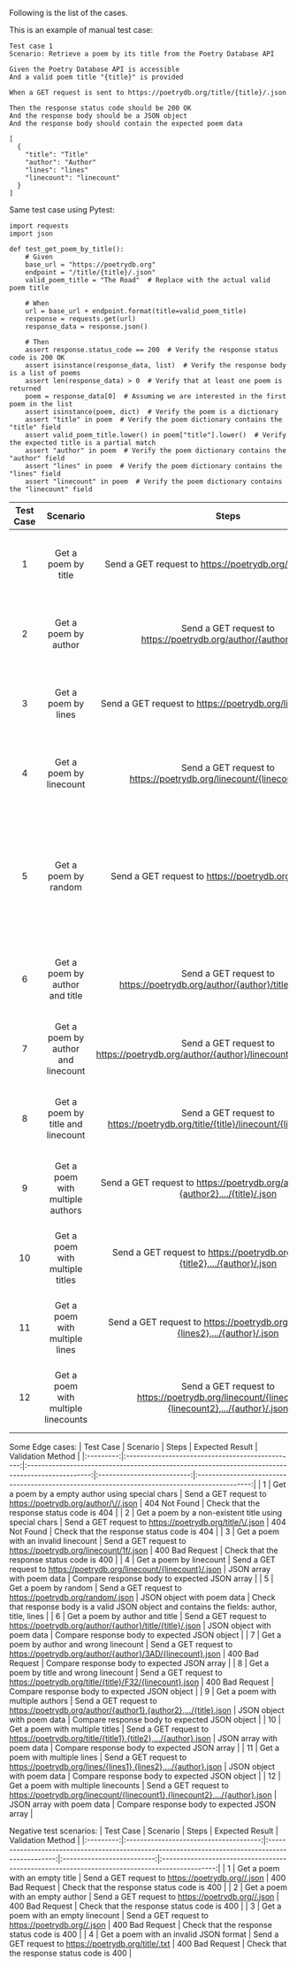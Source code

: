 Following is the list of the cases.

This is an example of manual test case:
```
Test case 1
Scenario: Retrieve a poem by its title from the Poetry Database API

Given the Poetry Database API is accessible
And a valid poem title "{title}" is provided

When a GET request is sent to https://poetrydb.org/title/{title}/.json

Then the response status code should be 200 OK
And the response body should be a JSON object
And the response body should contain the expected poem data

[
  {
    "title": "Title"
    "author": "Author"
    "lines": "lines"
    "linecount": "linecount"
  }
]
```

Same test case using Pytest:
```
import requests
import json

def test_get_poem_by_title():
    # Given
    base_url = "https://poetrydb.org"
    endpoint = "/title/{title}/.json"
    valid_poem_title = "The Road"  # Replace with the actual valid poem title

    # When
    url = base_url + endpoint.format(title=valid_poem_title)
    response = requests.get(url)
    response_data = response.json()

    # Then
    assert response.status_code == 200  # Verify the response status code is 200 OK
    assert isinstance(response_data, list)  # Verify the response body is a list of poems
    assert len(response_data) > 0  # Verify that at least one poem is returned
    poem = response_data[0]  # Assuming we are interested in the first poem in the list
    assert isinstance(poem, dict)  # Verify the poem is a dictionary
    assert "title" in poem  # Verify the poem dictionary contains the "title" field
    assert valid_poem_title.lower() in poem["title"].lower()  # Verify the expected title is a partial match
    assert "author" in poem  # Verify the poem dictionary contains the "author" field
    assert "lines" in poem  # Verify the poem dictionary contains the "lines" field
    assert "linecount" in poem  # Verify the poem dictionary contains the "linecount" field
```


| Test Case |               Scenario              |                                               Steps                                              |       Expected Result      |                                       Validation Method                                       |
|:---------:|:-----------------------------------:|:------------------------------------------------------------------------------------------------:|:--------------------------:|:---------------------------------------------------------------------------------------------:|
| 1         | Get a poem by title                 | Send a GET request to https://poetrydb.org/title/{title}/.json                                    | JSON object with poem data | Compare response body to expected JSON object                                                 |
| 2         | Get a poem by author                | Send a GET request to https://poetrydb.org/author/{author}/.json                                  | JSON array with poem data  | Compare response body to expected JSON array                                                  |
| 3         | Get a poem by lines                 | Send a GET request to https://poetrydb.org/lines/{lines}/.json                                    | JSON object with poem data | Compare response body to expected JSON object                                                 |
| 4         | Get a poem by linecount             | Send a GET request to https://poetrydb.org/linecount/{linecount}/.json                            | JSON array with poem data  | Compare response body to expected JSON array                                                  |
| 5         | Get a poem by random                | Send a GET request to https://poetrydb.org/random.json                                           | JSON object with poem data | Check that response body is a valid JSON object and contains the fields: author, title, lines |
| 6         | Get a poem by author and title      | Send a GET request to https://poetrydb.org/author/{author}/title/{title}/.json                    | JSON object with poem data | Compare response body to expected JSON object                                                 |
| 7         | Get a poem by author and linecount  | Send a GET request to https://poetrydb.org/author/{author}/linecount/{linecount}/.json            | JSON array with poem data  | Compare response body to expected JSON array                                                  |
| 8         | Get a poem by title and linecount   | Send a GET request to https://poetrydb.org/title/{title}/linecount/{linecount}/.json              | JSON object with poem data | Compare response body to expected JSON object                                                 |
| 9         | Get a poem with multiple authors    | Send a GET request to https://poetrydb.org/author/{author1},{author2},.../{title}/.json           | JSON object with poem data | Compare response body to expected JSON object                                                 |
| 10        | Get a poem with multiple titles     | Send a GET request to https://poetrydb.org/title/{title1},{title2},.../{author}/.json             | JSON array with poem data  | Compare response body to expected JSON array                                                  |
| 11        | Get a poem with multiple lines      | Send a GET request to https://poetrydb.org/lines/{lines1},{lines2},.../{author}/.json             | JSON object with poem data | Compare response body to expected JSON object                                                 |
| 12        | Get a poem with multiple linecounts | Send a GET request to https://poetrydb.org/linecount/{linecount1},{linecount2},.../{author}/.json | JSON array with poem data  | Compare response body to expected JSON array                                                  |

Some Edge cases:
| Test Case |                     Scenario                     |                                               Steps                                              |       Expected Result      |                                       Validation Method                                       |
|:---------:|:------------------------------------------------:|:------------------------------------------------------------------------------------------------:|:--------------------------:|:---------------------------------------------------------------------------------------------:|
| 1         | Get a poem by a empty author using special chars | Send a GET request to https://poetrydb.org/author/\//.json                                        | 404 Not Found              | Check that the response status code is 404                                                    |
| 2         | Get a poem by a non-existent title using special chars    | Send a GET request to https://poetrydb.org/title/\/.json                                         | 404 Not Found              | Check that the response status code is 404                                                    |
| 3         | Get a poem with an invalid linecount             | Send a GET request to https://poetrydb.org/linecount/1f/.json                                     | 400 Bad Request            | Check that the response status code is 400                                                    |
| 4         | Get a poem by linecount                          | Send a GET request to https://poetrydb.org/linecount/{linecount}/.json                            | JSON array with poem data  | Compare response body to expected JSON array                                                  |
| 5         | Get a poem by random                             | Send a GET request to https://poetrydb.org/random/.json                                           | JSON object with poem data | Check that response body is a valid JSON object and contains the fields: author, title, lines |
| 6         | Get a poem by author and title                   | Send a GET request to https://poetrydb.org/author/{author}/title/{title}/.json                    | JSON object with poem data | Compare response body to expected JSON object                                                 |
| 7         | Get a poem by author and wrong linecount         | Send a GET request to https://poetrydb.org/author/{author}/3AD/{linecount}.json            | 400 Bad Request  | Compare response body to expected JSON array                                                  |
| 8         | Get a poem by title and wrong linecount          | Send a GET request to https://poetrydb.org/title/{title}/F32/{linecount}.json              | 400 Bad Request | Compare response body to expected JSON object                                                 |
| 9         | Get a poem with multiple authors                 | Send a GET request to https://poetrydb.org/author/{author1},{author2},.../{title}.json           | JSON object with poem data | Compare response body to expected JSON object                                                 |
| 10        | Get a poem with multiple titles                  | Send a GET request to https://poetrydb.org/title/{title1},{title2},.../{author}.json             | JSON array with poem data  | Compare response body to expected JSON array                                                  |
| 11        | Get a poem with multiple lines                   | Send a GET request to https://poetrydb.org/lines/{lines1},{lines2},.../{author}.json             | JSON object with poem data | Compare response body to expected JSON object                                                 |
| 12        | Get a poem with multiple linecounts              | Send a GET request to https://poetrydb.org/linecount/{linecount1},{linecount2},.../{author}.json | JSON array with poem data  | Compare response body to expected JSON array                                                  |

Negative test scenarios:
| Test Case |                Scenario                |                                               Steps                                              |       Expected Result      |                                       Validation Method                                       |
|:---------:|:--------------------------------------:|:------------------------------------------------------------------------------------------------:|:--------------------------:|:---------------------------------------------------------------------------------------------:|
| 1         | Get a poem with an empty title         | Send a GET request to https://poetrydb.org//.json                                                | 400 Bad Request            | Check that the response status code is 400                                                    |
| 2         | Get a poem with an empty author        | Send a GET request to https://poetrydb.org//.json                                                | 400 Bad Request            | Check that the response status code is 400                                                    |
| 3         | Get a poem with an empty linecount     | Send a GET request to https://poetrydb.org//.json                                                | 400 Bad Request            | Check that the response status code is 400                                                    |
| 4         | Get a poem with an invalid JSON format | Send a GET request to https://poetrydb.org/title/.txt                                            | 400 Bad Request            | Check that the response status code is 400                                                    |

